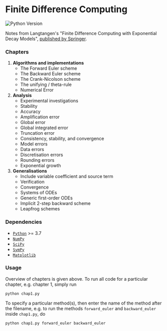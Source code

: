 # Finite Difference Computing

![Python Version](https://img.shields.io/badge/python-3.7+-blue.svg)

Notes from Langtangen's "Finite Difference Computing with Exponential Decay Models", [published by Springer](http://link.springer.com/10.1007/978-3-319-29439-1).

### Chapters
1. **Algorithms and implementations**
    * The Forward Euler scheme
    * The Backward Euler scheme
    * The Crank-Nicolson scheme
    * The unifying / theta-rule
    * Numerical Error
2. **Analysis**
    * Experimental investigations
    * Stability
    * Accuracy
    * Amplification error
    * Global error
    * Global integrated error
    * Truncation error
    * Consistency, stability, and convergence
    * Model errors
    * Data errors
    * Discretisation errors
    * Rounding errors
    * Exponential growth
3. **Generalisations**
    * Include variable coefficient and source term
    * Verification
    * Convergence
    * Systems of ODEs
    * Generic first-order ODEs
    * Implicit 2-step backward scheme
    * Leapfrog schemes

### Dependencies
* [`Python`](https://www.python.org/) >= 3.7
* [`NumPy`](http://www.numpy.org/)
* [`SciPy`](https://www.scipy.org/)
* [`SymPy`](https://www.sympy.org/)
* [`Matplotlib`](https://matplotlib.org/)

### Usage
Overview of chapters is given above. To run all code for a particular chapter,
e.g. chapter 1, simply run
```
python chap1.py
```
To specify a particular method(s), then enter the name of the method after the
filename, e.g. to run the methods `forward_euler` and `backward_euler` inside
`chap1.py`, do
```
python chap1.py forward_euler backward_euler
```
